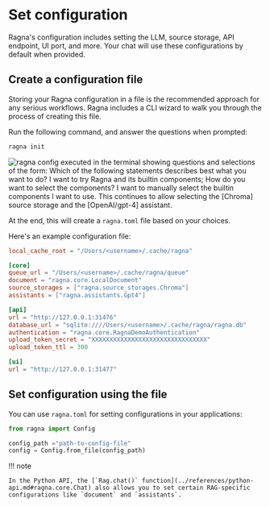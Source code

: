 # Set configuration

Ragna's configuration includes setting the LLM, source storage, API endpoint, UI port,
and more. Your chat will use these configurations by default when provided.

## Create a configuration file

Storing your Ragna configuration in a file is the recommended approach for any serious
workflows. Ragna includes a CLI wizard to walk you through the process of creating this
file.

Run the following command, and answer the questions when prompted:

```bash
ragna init
```

![ragna config executed in the terminal showing questions and selections of the form: Which of the following statements describes best what you want to do? I want to try Ragna and its builtin components; How do you want to select the components? I want to manually select the builtin components I want to use. This continues to allow selecting the [Chroma] source storage and the [OpenAI/gpt-4] assistant.](images/ragna-config-wizard.png)

At the end, this will create a `ragna.toml` file based on your choices.

Here's an example configuration file:

```toml
local_cache_root = "/Users/<username>/.cache/ragna"

[core]
queue_url = "/Users/<username>/.cache/ragna/queue"
document = "ragna.core.LocalDocument"
source_storages = ["ragna.source_storages.Chroma"]
assistants = ["ragna.assistants.Gpt4"]

[api]
url = "http://127.0.0.1:31476"
database_url = "sqlite:////Users/<username>/.cache/ragna/ragna.db"
authentication = "ragna.core.RagnaDemoAuthentication"
upload_token_secret = "XXXXXXXXXXXXXXXXXXXXXXXXXXXXXXXX"
upload_token_ttl = 300

[ui]
url = "http://127.0.0.1:31477"
```

## Set configuration using the file

You can use `ragna.toml` for setting configurations in your applications:

<!--
Using `py``` instead of `python`` allows for syntax highlighting without doctesting.
This is a workaround until https://github.com/koaning/mktestdocs/issues/7 is implemented.
-->

```py
from ragna import Config

config_path ="path-to-config-file"
config = Config.from_file(config_path)
```

!!! note

    In the Python API, the [`Rag.chat()` function](../references/python-api.md#ragna.core.Chat) also allows you to set certain RAG-specific configurations like `document` and `assistants`.
